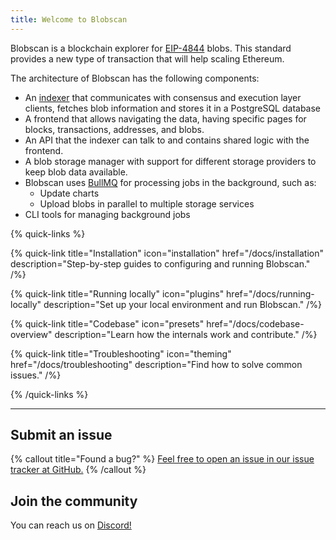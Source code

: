 ```yaml
---
title: Welcome to Blobscan
---
```


Blobscan is a blockchain explorer for [EIP-4844](https://www.eip4844.com) blobs.
This standard provides a new type of transaction that will help scaling Ethereum.

The architecture of Blobscan has the following components:

- An [indexer](/docs/indexer) that communicates with consensus and execution layer clients, fetches blob information and stores it in a PostgreSQL database
- A frontend that allows navigating the data, having specific pages for blocks, transactions, addresses, and blobs.
- An API that the indexer can talk to and contains shared logic with the frontend.
- A blob storage manager with support for different storage providers to keep blob data available.
- Blobscan uses [BullMQ](https://bullmq.io/) for processing jobs in the background, such as:
    - Update charts
    - Upload blobs in parallel to multiple storage services
- CLI tools for managing background jobs

{% quick-links %}

{% quick-link title="Installation" icon="installation" href="/docs/installation" description="Step-by-step guides to configuring and running Blobscan." /%}

{% quick-link title="Running locally" icon="plugins" href="/docs/running-locally" description="Set up your local environment and run Blobscan." /%}

{% quick-link title="Codebase" icon="presets" href="/docs/codebase-overview" description="Learn how the internals work and contribute." /%}

{% quick-link title="Troubleshooting" icon="theming" href="/docs/troubleshooting" description="Find how to solve common issues." /%}

{% /quick-links %}

---

## Submit an issue

{% callout title="Found a bug?" %}
[Feel free to open an issue in our issue tracker at GitHub.](https://github.com/Blobscan/blobscan/issues)
{% /callout %}

## Join the community

You can reach us on [Discord!](https://discordapp.com/invite/fmqrqhkjHY/)

